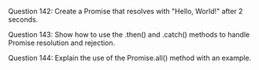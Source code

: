 Question 142: Create a Promise that resolves with "Hello, World!" after 2 seconds.

Question 143: Show how to use the .then() and .catch() methods to handle Promise resolution and rejection.

Question 144: Explain the use of the Promise.all() method with an example.